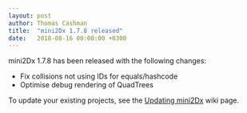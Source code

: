 ```yaml
---
layout: post
author: Thomas Cashman
title:  "mini2Dx 1.7.8 released"
date:   2018-08-16 00:00:00 +0300
---
```


mini2Dx 1.7.8 has been released with the following changes:

 * Fix collisions not using IDs for equals/hashcode
 * Optimise debug rendering of QuadTrees

To update your existing projects, see the [Updating mini2Dx](https://github.com/mini2Dx/mini2Dx/wiki/Updating-mini2Dx) wiki page.